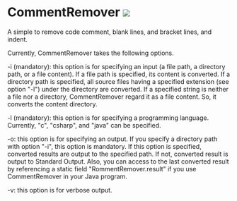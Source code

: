 CommentRemover
[![](https://jitpack.io/v/YoshikiHigo/CommentRemover.svg)](https://jitpack.io/#YoshikiHigo/CommentRemover)
==============

A simple to remove code comment, blank lines, and bracket lines, and indent.

Currently, CommentRemover takes the following options.

-i (mandatory): this option is for specifying an input (a file path, a directory path, or a file content).
If a file path is specified, its content is converted.
If a directory path is specified,  all source files having a specified extension (see option "-l") under the directory are converted.
If a specified string is neither a file nor a directory, CommentRemover regard it as a file content.
So, it converts the content directory.

-l (mandatory): this option is for specifying a programming language.
Currently, "c", "csharp", and "java" can be specified.

-o: this option is for specifying an output.
If you specify a directory path with option "-i", this option is mandatory.
If this option is specified, converted results are output to the specified path.
If not, converted result is output to Standard Output.
Also, you can access to the last converted result by referencing a static field "RommentRemover.result" if you use CommentRemover in your Java program.

-v: this option is for verbose output.
